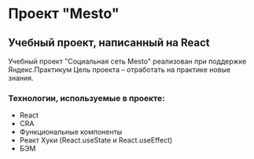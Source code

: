 # Проект "Mesto"

## Учебный проект, написанный на React

Учебный проект "Социальная сеть Mesto" реализован при поддержке Яндекс.Практикум
Цель проекта – отработать на практике новые знания.

### Технологии, используемые в проекте:

- React
- CRA
- Функциональные компоненты
- Реакт Хуки (React.useState и React.useEffect)
- БЭМ

